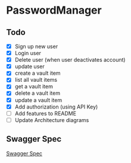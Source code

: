 # PasswordManager

## Todo

- [x] Sign up new user
- [x] Login user
- [x] Delete user (when user deactivates account)
- [x] update user
- [x] create a vault item
- [x] list all vault items
- [x] get a vault item
- [x] delete a vault item
- [x] update a vault item
- [x] Add authorization (using API Key)
- [ ] Add features to README
- [ ] Update Architecture diagrams

## Swagger Spec

[Swagger Spec](./Architecture/open_api_spec/swagger.yml)
